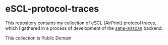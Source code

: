 # eSCL-protocol-traces

This repository contains my collection of eSCL (AirPrint) protocol traces,
which I gathered in a process of development of the
[sane-airscan](https://github.com/alexpevzner/sane-airscan) backend.

This collection is Public Domain


